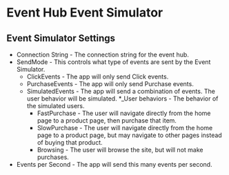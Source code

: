# Event Hub Event Simulator
## Event Simulator Settings
 * Connection String - The connection string for the event hub. 
 * SendMode - This controls what type of events are sent by the Event Simulator.
   * ClickEvents - The app will only send Click events.
   * PurchaseEvents - The app will only send Purchase events.
   * SimulatedEvents - The app will send a combination of events. The user behavior will be simulated.
      *_User behaviors - The behavior of the simulated users. 
        * FastPurchase - The user will navigate directly from the home page to a product page, then purchase that item.
        * SlowPurchase - The user will navigate directly from the home page to a product page, but may navigate to other pages instead of buying that product.
        * Browsing - The user will browse the site, but will not make purchases.
 * Events per Second - The app will send this many events per second.
